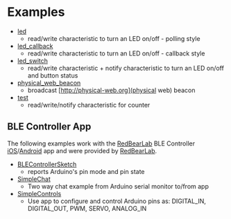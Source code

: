 # Examples

* [led](led)
  * read/write characteristic to turn an LED on/off - polling style
* [led_callback](led_callback)
  * read/write characteristic to turn an LED on/off - callback style
* [led_switch](led_switch)
  * read/write characteristic + notify characteristic to turn an LED on/off and button status
* [physical_web_beacon](physical_web_beacon)
  * broadcast [http://physical-web.org](physical web) beacon
* [test](test)
  * read/write/notify characteristic for counter

## BLE Controller App

The following examples work with the [RedBearLab](http://redbearlab.com) BLE Controller [iOS](https://itunes.apple.com/us/app/ble-controller/id855062200?mt=8)/[Android](https://play.google.com/store/apps/details?id=com.redbear.redbearbleclient&hl=en) app and were provided by [RedBearLab](http://redbearlab.com).

  * [BLEControllerSketch](BLEControllerSketch)
    * reports Arduino's pin mode and pin state
  * [SimpleChat](SimpleChat)
    * Two way chat example from Arduino serial monitor to/from app
  * [SimpleControls](SimpleControls)
    * Use app to configure and control Arduino pins as: DIGITAL_IN, DIGITAL_OUT, PWM, SERVO, ANALOG_IN
